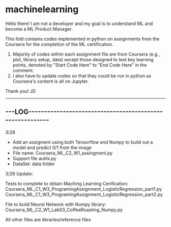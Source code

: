 # machinelearning

Hello there! 
I am not a developer and my goal is to understand ML and become a ML Product Manager. 

This fold contains codes implemented in python on assignments from the Coursera for the completion of the ML certification. 
1) Majority of codes within each assignment file are from Coursera (e.g., plot, library setup, data) except those designed to test key learning points, denoted by "Start Code Here" to "End Code Here" in the comment.
2) I also have to update codes so that they could be run in python as Coursera's content is all on Jupyter. 

Thank you!
JD

---------------------------------------------------------------
---LOG---------------------------------------------------------
---------------------------------------------------------------

3/28
- Add an assigment using both Tensorflow and Numpy to build out a model and predict 0/1 from the image
- File name: Coursera_ML_C2_W1_assingment.py
- Support file autils.py 
- DataSet: data folder


3/26 Update: 

Tests to complete to obtain Maching Learning Cerification: 
Coursera_ML_C1_W3_ProgramingAssignment_LogisticRegression_part1.py 
Coursera_ML_C1_W3_ProgramingAssignment_LogisticRegression_part2.py

File to build Neural Network with Numpy library:
Coursera_ML_C2_W1_Lab03_CoffeeRoasting_Numpy.py

All other files are libraries/reference files
